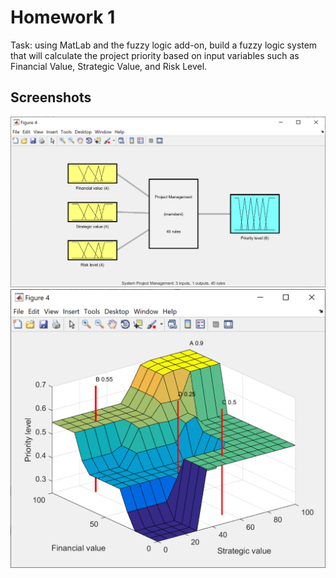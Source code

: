 # Homework 1

Task: using MatLab and the fuzzy logic add-on, build a fuzzy logic system that will calculate the project priority based on input variables such as Financial Value, Strategic Value, and Risk Level.

## Screenshots

<img src=".github/image1.png" />
<img src=".github/image2.png" />
